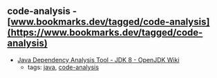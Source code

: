 code-analysis - [www.bookmarks.dev/tagged/code-analysis](https://www.bookmarks.dev/tagged/code-analysis)
---
* [Java Dependency Analysis Tool - JDK 8 - OpenJDK Wiki](https://wiki.openjdk.java.net/display/JDK8/Java+Dependency+Analysis+Tool)
    * tags: [java](../tagged/java.md), [code-analysis](../tagged/code-analysis.md)
